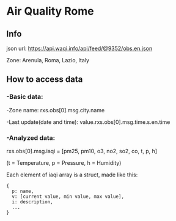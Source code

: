# Air Quality Rome

## Info

json url: https://api.waqi.info/api/feed/@9352/obs.en.json

Zone: Arenula, Roma, Lazio, Italy

## How to access data

### -Basic data:

  -Zone name: rxs.obs[0].msg.city.name

  -Last update(date and time): value.rxs.obs[0].msg.time.s.en.time

### -Analyzed data:

  rxs.obs[0].msg.iaqi = [pm25, pm10, o3, no2, so2, co, t, p, h]
  
  (t = Temperature, p = Pressure, h = Humidity)
  
  Each element of iaqi array is a struct, made like this:
  
    {
      p: name,
      v: [current value, min value, max value],
      i: description,
      ...
    }
